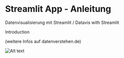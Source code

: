 # Streamlit App - Anleitung

Datenvisualisierung mit Streamlit / Datavis with Streamlit

Introduction


(weitere Infos auf datenverstehen.de)

<img src="https://datenverstehen.de/wp-content/uploads/2022/12/Streamlit-1_cheatsheet.png" alt="Alt text" title="Optional title">
